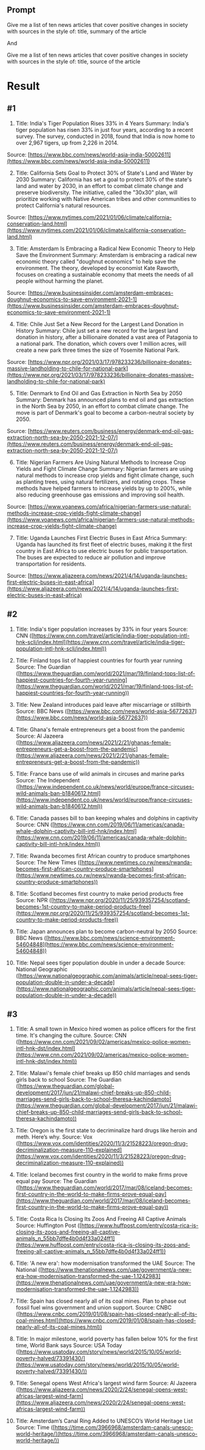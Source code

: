 ## Prompt

Give me a list of ten news articles that cover positive changes in society with sources in the style of: title, summary of the article

And

Give me a list of ten news articles that cover positive changes in society with sources in the style of: title, source of the article

# Result

## #1

1.  Title: India's Tiger Population Rises 33% in 4 Years Summary: India's tiger population has risen 33% in just four years, according to a recent survey. The survey, conducted in 2018, found that India is now home to over 2,967 tigers, up from 2,226 in 2014.

Source: [https://www.bbc.com/news/world-asia-india-50002611](https://www.bbc.com/news/world-asia-india-50002611)

2.  Title: California Sets Goal to Protect 30% of State's Land and Water by 2030 Summary: California has set a goal to protect 30% of the state's land and water by 2030, in an effort to combat climate change and preserve biodiversity. The initiative, called the "30x30" plan, will prioritize working with Native American tribes and other communities to protect California's natural resources.

Source: [https://www.nytimes.com/2021/01/06/climate/california-conservation-land.html](https://www.nytimes.com/2021/01/06/climate/california-conservation-land.html)

3.  Title: Amsterdam Is Embracing a Radical New Economic Theory to Help Save the Environment Summary: Amsterdam is embracing a radical new economic theory called "doughnut economics" to help save the environment. The theory, developed by economist Kate Raworth, focuses on creating a sustainable economy that meets the needs of all people without harming the planet.

Source: [https://www.businessinsider.com/amsterdam-embraces-doughnut-economics-to-save-environment-2021-1](https://www.businessinsider.com/amsterdam-embraces-doughnut-economics-to-save-environment-2021-1)

4.  Title: Chile Just Set a New Record for the Largest Land Donation in History Summary: Chile just set a new record for the largest land donation in history, after a billionaire donated a vast area of Patagonia to a national park. The donation, which covers over 1 million acres, will create a new park three times the size of Yosemite National Park.

Source: [https://www.npr.org/2021/03/17/978233236/billionaire-donates-massive-landholding-to-chile-for-national-park](https://www.npr.org/2021/03/17/978233236/billionaire-donates-massive-landholding-to-chile-for-national-park)

5.  Title: Denmark to End Oil and Gas Extraction in North Sea by 2050 Summary: Denmark has announced plans to end oil and gas extraction in the North Sea by 2050, in an effort to combat climate change. The move is part of Denmark's goal to become a carbon-neutral society by 2050.

Source: [https://www.reuters.com/business/energy/denmark-end-oil-gas-extraction-north-sea-by-2050-2021-12-07/](https://www.reuters.com/business/energy/denmark-end-oil-gas-extraction-north-sea-by-2050-2021-12-07/)

6.  Title: Nigerian Farmers Are Using Natural Methods to Increase Crop Yields and Fight Climate Change Summary: Nigerian farmers are using natural methods to increase crop yields and fight climate change, such as planting trees, using natural fertilizers, and rotating crops. These methods have helped farmers to increase yields by up to 200%, while also reducing greenhouse gas emissions and improving soil health.

Source: [https://www.voanews.com/africa/nigerian-farmers-use-natural-methods-increase-crop-yields-fight-climate-change](https://www.voanews.com/africa/nigerian-farmers-use-natural-methods-increase-crop-yields-fight-climate-change)

7.  Title: Uganda Launches First Electric Buses in East Africa Summary: Uganda has launched its first fleet of electric buses, making it the first country in East Africa to use electric buses for public transportation. The buses are expected to reduce air pollution and improve transportation for residents.

Source: [https://www.aljazeera.com/news/2021/4/14/uganda-launches-first-electric-buses-in-east-africa](https://www.aljazeera.com/news/2021/4/14/uganda-launches-first-electric-buses-in-east-africa)

## #2

1.  Title: India's tiger population increases by 33% in four years Source: CNN ([https://www.cnn.com/travel/article/india-tiger-population-intl-hnk-scli/index.html](https://www.cnn.com/travel/article/india-tiger-population-intl-hnk-scli/index.html))
    
2.  Title: Finland tops list of happiest countries for fourth year running Source: The Guardian ([https://www.theguardian.com/world/2021/mar/19/finland-tops-list-of-happiest-countries-for-fourth-year-running](https://www.theguardian.com/world/2021/mar/19/finland-tops-list-of-happiest-countries-for-fourth-year-running))
    
3.  Title: New Zealand introduces paid leave after miscarriage or stillbirth Source: BBC News ([https://www.bbc.com/news/world-asia-56772637](https://www.bbc.com/news/world-asia-56772637))
    
4.  Title: Ghana's female entrepreneurs get a boost from the pandemic Source: Al Jazeera ([https://www.aljazeera.com/news/2021/2/21/ghanas-female-entrepreneurs-get-a-boost-from-the-pandemic](https://www.aljazeera.com/news/2021/2/21/ghanas-female-entrepreneurs-get-a-boost-from-the-pandemic))
    
5.  Title: France bans use of wild animals in circuses and marine parks Source: The Independent ([https://www.independent.co.uk/news/world/europe/france-circuses-wild-animals-ban-b1840612.html](https://www.independent.co.uk/news/world/europe/france-circuses-wild-animals-ban-b1840612.html))
    
6.  Title: Canada passes bill to ban keeping whales and dolphins in captivity Source: CNN ([https://www.cnn.com/2019/06/11/americas/canada-whale-dolphin-captivity-bill-intl-hnk/index.html](https://www.cnn.com/2019/06/11/americas/canada-whale-dolphin-captivity-bill-intl-hnk/index.html))
    
7.  Title: Rwanda becomes first African country to produce smartphones Source: The New Times ([https://www.newtimes.co.rw/news/rwanda-becomes-first-african-country-produce-smartphones](https://www.newtimes.co.rw/news/rwanda-becomes-first-african-country-produce-smartphones))
    
8.  Title: Scotland becomes first country to make period products free Source: NPR ([https://www.npr.org/2020/11/25/939357254/scotland-becomes-1st-country-to-make-period-products-free](https://www.npr.org/2020/11/25/939357254/scotland-becomes-1st-country-to-make-period-products-free))
    
9.  Title: Japan announces plan to become carbon-neutral by 2050 Source: BBC News ([https://www.bbc.com/news/science-environment-54604848](https://www.bbc.com/news/science-environment-54604848))
    
10.  Title: Nepal sees tiger population double in under a decade Source: National Geographic ([https://www.nationalgeographic.com/animals/article/nepal-sees-tiger-population-double-in-under-a-decade](https://www.nationalgeographic.com/animals/article/nepal-sees-tiger-population-double-in-under-a-decade))

## #3

1.  Title: A small town in Mexico hired women as police officers for the first time. It's changing the culture. Source: CNN ([https://www.cnn.com/2021/09/02/americas/mexico-police-women-intl-hnk-dst/index.html](https://www.cnn.com/2021/09/02/americas/mexico-police-women-intl-hnk-dst/index.html))
    
2.  Title: Malawi's female chief breaks up 850 child marriages and sends girls back to school Source: The Guardian ([https://www.theguardian.com/global-development/2017/jun/21/malawi-chief-breaks-up-850-child-marriages-send-girls-back-to-school-theresa-kachindamoto](https://www.theguardian.com/global-development/2017/jun/21/malawi-chief-breaks-up-850-child-marriages-send-girls-back-to-school-theresa-kachindamoto))
    
3.  Title: Oregon is the first state to decriminalize hard drugs like heroin and meth. Here’s why. Source: Vox ([https://www.vox.com/identities/2020/11/3/21528223/oregon-drug-decriminalization-measure-110-explained](https://www.vox.com/identities/2020/11/3/21528223/oregon-drug-decriminalization-measure-110-explained))
    
4.  Title: Iceland becomes first country in the world to make firms prove equal pay Source: The Guardian ([https://www.theguardian.com/world/2017/mar/08/iceland-becomes-first-country-in-the-world-to-make-firms-prove-equal-pay](https://www.theguardian.com/world/2017/mar/08/iceland-becomes-first-country-in-the-world-to-make-firms-prove-equal-pay))
    
5.  Title: Costa Rica Is Closing Its Zoos And Freeing All Captive Animals Source: Huffington Post ([https://www.huffpost.com/entry/costa-rica-is-closing-its-zoos-and-freeing-all-captive-animals_n_55bb7dffe4b0d4f33a024ff1](https://www.huffpost.com/entry/costa-rica-is-closing-its-zoos-and-freeing-all-captive-animals_n_55bb7dffe4b0d4f33a024ff1))
    
6.  Title: 'A new era': how modernisation transformed the UAE Source: The National ([https://www.thenationalnews.com/uae/government/a-new-era-how-modernisation-transformed-the-uae-1.1242983](https://www.thenationalnews.com/uae/government/a-new-era-how-modernisation-transformed-the-uae-1.1242983))
    
7.  Title: Spain has closed nearly all of its coal mines. Plan to phase out fossil fuel wins government and union support. Source: CNBC ([https://www.cnbc.com/2019/01/08/spain-has-closed-nearly-all-of-its-coal-mines.html](https://www.cnbc.com/2019/01/08/spain-has-closed-nearly-all-of-its-coal-mines.html))
    
8.  Title: In major milestone, world poverty has fallen below 10% for the first time, World Bank says Source: USA Today ([https://www.usatoday.com/story/news/world/2015/10/05/world-poverty-halved/73391430/](https://www.usatoday.com/story/news/world/2015/10/05/world-poverty-halved/73391430/))
    
9.  Title: Senegal opens West Africa's largest wind farm Source: Al Jazeera ([https://www.aljazeera.com/news/2020/2/24/senegal-opens-west-africas-largest-wind-farm](https://www.aljazeera.com/news/2020/2/24/senegal-opens-west-africas-largest-wind-farm))
    
10.  Title: Amsterdam’s Canal Ring Added to UNESCO’s World Heritage List Source: Time ([https://time.com/3966968/amsterdam-canals-unesco-world-heritage/](https://time.com/3966968/amsterdam-canals-unesco-world-heritage/))

